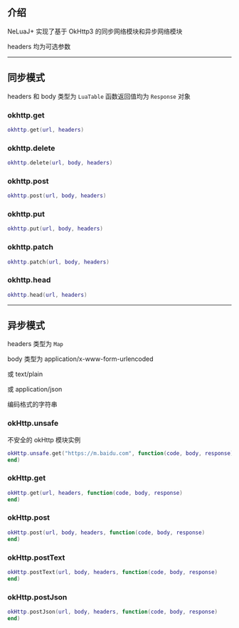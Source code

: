 ## 介绍
NeLuaJ+ 实现了基于 OkHttp3 的同步网络模块和异步网络模块


headers 均为可选参数

---

## 同步模式
headers 和 body 类型为 `LuaTable`
函数返回值均为 `Response` 对象

### okhttp.get
```lua
okhttp.get(url, headers)
```

### okhttp.delete
```lua
okhttp.delete(url, body, headers)
```

### okhttp.post
```lua
okhttp.post(url, body, headers)
```

### okhttp.put

```lua
okhttp.put(url, body, headers)
```

### okhttp.patch

```lua
okhttp.patch(url, body, headers)
```

### okhttp.head
```lua
okhttp.head(url, headers)
```

---

## 异步模式
headers 类型为 `Map`

body 类型为 application/x-www-form-urlencoded

或 text/plain

或 application/json

编码格式的字符串

### okHttp.unsafe
不安全的 okHttp 模块实例
```lua
okHttp.unsafe.get("https://m.baidu.com", function(code, body, response)
end)
```

### okHttp.get
```lua
okHttp.get(url, headers, function(code, body, response)
end)
```

### okHttp.post
```lua
okHttp.post(url, body, headers, function(code, body, response)
end)
```

### okHttp.postText
```lua
okHttp.postText(url, body, headers, function(code, body, response)
end)
```

### okHttp.postJson
```lua
okHttp.postJson(url, body, headers, function(code, body, response)
end)
```